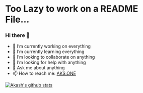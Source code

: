 # Too Lazy to work on a README File...

### Hi there 👋

- 🔭 I’m currently working on everything
- 🌱 I’m currently learning everything
- 👯 I’m looking to collaborate on anything
- 🤔 I’m looking for help with anything
- 💬 Ask me about anything
- 📫 How to reach me: [AKS.ONE](https://aks.one)


[![Akash's github stats](https://github-readme-stats.vercel.app/api?username=akash-santhosh)](https://github.com/akash-santhohs/github-readme-stats)
